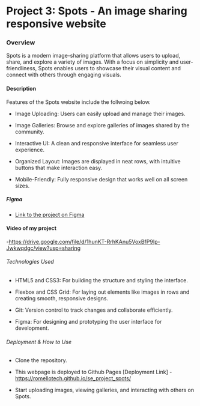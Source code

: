 # Project 3: Spots - An image sharing responsive website

### Overview

Spots is a modern image-sharing platform that allows users to upload, share, and explore a variety of images. With a focus on simplicity and user-friendliness, Spots enables users to showcase their visual content and connect with others through engaging visuals.

#### Description

Features of the Spots website include the follwoing below.

- Image Uploading: Users can easily upload and manage their images.

- Image Galleries: Browse and explore galleries of images shared by the community.

- Interactive UI: A clean and responsive interface for seamless user experience.

- Organized Layout: Images are displayed in neat rows, with intuitive buttons that make interaction easy.

- Mobile-Friendly: Fully responsive design that works well on all screen sizes.

##### Figma

- [Link to the project on Figma](https://www.figma.com/file/BBNm2bC3lj8QQMHlnqRsga/Sprint-3-Project-%E2%80%94-Spots?type=design&node-id=2%3A60&mode=design&t=afgNFybdorZO6cQo-1)

#### Video of my project

-https://drive.google.com/file/d/1hunKT-RrhKAnu5VoxBfP9Ip-Jwkwqdgc/view?usp=sharing

###### Technologies Used

- HTML5 and CSS3: For building the structure and styling the interface.

- Flexbox and CSS Grid: For laying out elements like images in rows and creating smooth, responsive designs.

- Git: Version control to track changes and collaborate efficiently.

- Figma: For designing and prototyping the user interface for development.

###### Deployment & How to Use

- Clone the repository.

- This webpage is deployed to Github Pages
  [Deployment Link] - https://romellotech.github.io/se_project_spots/

- Start uploading images, viewing galleries, and interacting with others on Spots.
